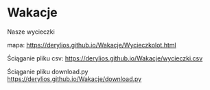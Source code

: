 # Wakacje
Nasze wycieczki

mapa:
https://derylios.github.io/Wakacje/Wycieczkolot.html

Ściąganie pliku csv:
https://derylios.github.io/Wakacje/wycieczki.csv

Ściąganie pliku download.py
https://derylios.github.io/Wakacje/download.py
